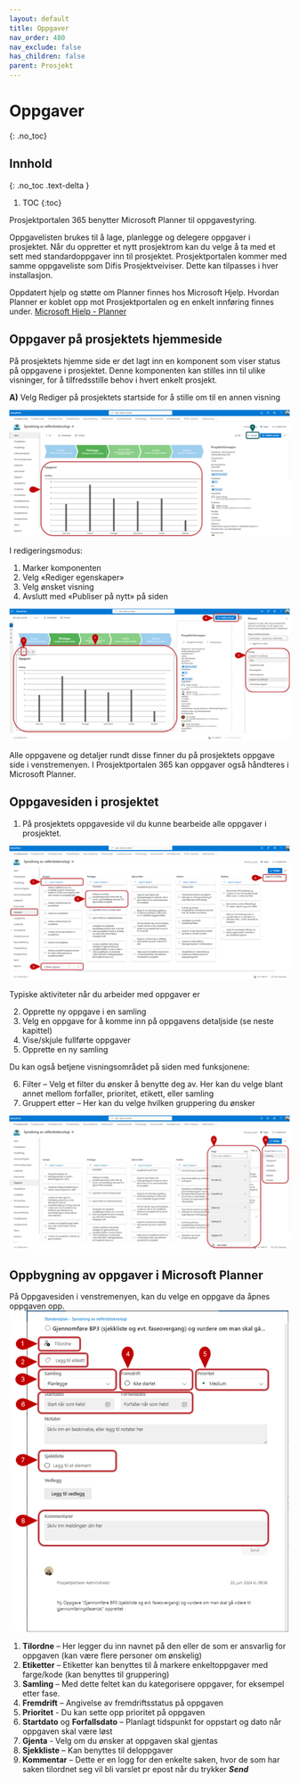 ```yaml
---
layout: default
title: Oppgaver
nav_order: 480
nav_exclude: false
has_children: false
parent: Prosjekt
---
```


# Oppgaver
{: .no_toc}

## Innhold
{: .no_toc .text-delta }

1. TOC
{:toc}

Prosjektportalen 365 benytter Microsoft Planner til oppgavestyring.

Oppgavelisten brukes til å lage, planlegge og delegere oppgaver i
prosjektet. Når du oppretter et nytt prosjektrom kan du velge å ta med et sett med standardoppgaver inn til prosjektet. Prosjektportalen kommer med samme oppgaveliste som Difis Prosjektveiviser. Dette kan tilpasses i hver installasjon.  

Oppdatert hjelp og støtte om Planner finnes hos Microsoft Hjelp. Hvordan Planner er koblet opp mot Prosjektportalen og en enkelt innføring finnes under.
[Microsoft Hjelp - Planner](https://support.microsoft.com/nb-no/planner)

## Oppgaver på prosjektets hjemmeside

På prosjektets hjemme side er det lagt inn en komponent som viser status på oppgavene i prosjektet. Denne komponenten kan stilles inn til ulike visninger, for å tilfredsstille behov i hvert enkelt prosjekt. 

**A)** Velg Rediger på prosjektets startside for å stille om til en annen visning

![](./media/48-Oppgaver.png)

I redigeringsmodus:
  1. Marker komponenten
  2. Velg «Rediger egenskaper» 
  3. Velg ønsket visning
  4. Avslutt med «Publiser på nytt» på siden

![](./media/48-Oppgaver-Visninger.png)


Alle oppgavene og detaljer rundt disse finner du på prosjektets oppgave side i venstremenyen. I Prosjektportalen 365 kan oppgaver også håndteres i Microsoft Planner.

## Oppgavesiden i prosjektet

1. På prosjektets oppgaveside vil du kunne bearbeide alle oppgaver i
prosjektet.

![](./media/48-Oppgaver-Meny.png)

Typiske aktiviteter når du arbeider med oppgaver er

2.  Opprette ny oppgave i en samling
3.  Velg en oppgave for å komme inn på oppgavens detaljside (se neste kapittel)
4.  Vise/skjule fullførte oppgaver
5.  Opprette en ny samling

Du kan også betjene visningsområdet på siden med funksjonene:

6. Filter – Velg et filter du ønsker å benytte deg av. Her kan du velge blant annet mellom forfaller, prioritet, etikett, eller samling 
7. Gruppert etter – Her kan du velge hvilken gruppering du ønsker

![](./media/48-Oppgaver-FilterogGrupper.png)


## Oppbygning av oppgaver i Microsoft Planner

På Oppgavesiden i venstremenyen, kan du velge en oppgave da åpnes oppgaven opp. 
![](./media/48-Oppgaver-oppbyggning.png)

1.  **Tilordne** – Her legger du inn navnet på den eller de som er ansvarlig for oppgaven (kan være flere personer om ønskelig)
2.  **Etiketter** – Etiketter kan benyttes til å markere enkeltoppgaver med farge/kode (kan benyttes til gruppering)
3.  **Samling** – Med dette feltet kan du kategorisere oppgaver, for eksempel etter fase.
4.  **Fremdrift** – Angivelse av fremdriftsstatus på oppgaven 
5.  **Prioritet** - Du kan sette opp prioritet på oppgaven
6.  **Startdato** og **Forfallsdato** – Planlagt tidspunkt for oppstart og dato når oppgaven skal være løst
7.  **Gjenta** - Velg om du ønsker at oppgaven skal gjentas 
8.  **Sjekkliste** – Kan benyttes til deloppgaver
9.  **Kommentar** – Dette er en logg for den enkelte saken, hvor de som har saken tilordnet seg vil bli varslet pr epost når du trykker ***Send***



